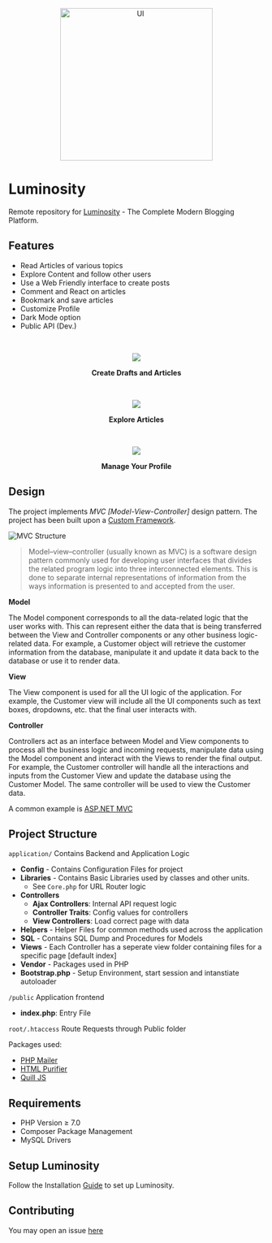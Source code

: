 <p align="center">
  <img src="https://res.cloudinary.com/cmd3bot/image/upload/v1624820642/Luminosity/183f875c4d964caa3fe6bc802d7d7f91.png" alt="UI" width='300'>
</p>

# Luminosity

Remote repository for [Luminosity](http://luminosity-dev.herokuapp.com/) - The Complete Modern Blogging Platform. <br>
  
## Features
  - Read Articles of various topics
  - Explore Content and follow other users
  - Use a Web Friendly interface to create posts
  - Comment and React on articles
  - Bookmark and save articles 
  - Customize Profile
  - Dark Mode option
  - Public API (Dev.)
  
<br>
<p align = "center">
  <img src = "https://res.cloudinary.com/cmd3bot/image/upload/v1624821106/Luminosity/e1758d997027b68c2a640fb0c65b96c9.png"/>
</p>
<p align = "center"><b>Create Drafts and Articles</b></p>
<br>
<p align = "center">
  <img src = "https://res.cloudinary.com/cmd3bot/image/upload/v1628588453/Luminosity/93b5b94326a535be9c6f3585991aaa94.png">
</p>
<p align = "center"><b>Explore Articles</b></p>

<br>
<p align = "center">
  <img src = "https://res.cloudinary.com/cmd3bot/image/upload/v1628588995/Luminosity/wxzarom0lbokjcipwwba.png">
</p>
<p align = "center"><b>Manage Your Profile</b></p>

## Design 

The project implements *MVC [Model-View-Controller]* design pattern. The project has been built upon a [Custom Framework](https://github.com/cmd3BOT/PHP-MVC-Framework). 

![MVC Structure](https://cdn.educba.com/academy/wp-content/uploads/2019/04/what-is-mvc-design-pattern.jpg)

> Model–view–controller (usually known as MVC) is a software design pattern commonly used for developing user interfaces that divides the related program logic into three interconnected elements. This is done to separate internal representations of information from the ways information is presented to and accepted from the user.

**Model**

The Model component corresponds to all the data-related logic that the user works with. This can represent either the data that is being transferred between the View and Controller components or any other business logic-related data. For example, a Customer object will retrieve the customer information from the database, manipulate it and update it data back to the database or use it to render data.

**View**

The View component is used for all the UI logic of the application. For example, the Customer view will include all the UI components such as text boxes, dropdowns, etc. that the final user interacts with.

**Controller**

Controllers act as an interface between Model and View components to process all the business logic and incoming requests, manipulate data using the Model component and interact with the Views to render the final output. For example, the Customer controller will handle all the interactions and inputs from the Customer View and update the database using the Customer Model. The same controller will be used to view the Customer data.

A common example is [ASP.NET MVC](https://dotnet.microsoft.com/apps/aspnet/mvc)

## Project Structure
  
``application/``
  Contains Backend and Application Logic
  - **Config** - Contains Configuration Files for project
  - **Libraries** - Contains Basic Libraries used by classes and other units.
    - See ``Core.php`` for URL Router logic
  - **Controllers**
    - **Ajax Controllers**: Internal API request logic
    - **Controller Traits**: Config values for controllers
    - **View Controllers**: Load correct page with data 
  - **Helpers** - Helper Files for common methods used across the application
  - **SQL** - Contains SQL Dump and Procedures for Models
  - **Views** - Each Controller has a seperate view folder containing files for a specific page [default index]
  - **Vendor** - Packages used in PHP
  - **Bootstrap.php** - Setup Environment, start session and intanstiate autoloader

``/public``
  Application frontend
  - **index.php**: Entry File
 
 ``root/.htaccess``
  Route Requests through Public folder
  
 Packages used:
  - [PHP Mailer](https://github.com/PHPMailer/PHPMailer)
  - [HTML Purifier](https://github.com/ezyang/htmlpurifier)
  - [Quill JS](https://github.com/quilljs/quill)

 ## Requirements
  - PHP Version ≥ 7.0
  - Composer Package Management
  - MySQL Drivers
 
 ## Setup Luminosity 
 
 Follow the Installation [Guide](https://github.com/cmd3BOT/Luminosity/blob/main/INSTALLATION.md) to set up Luminosity.

## Contributing
  You may open an issue [here](https://github.com/cmd3BOT/Luminosity/issues)
